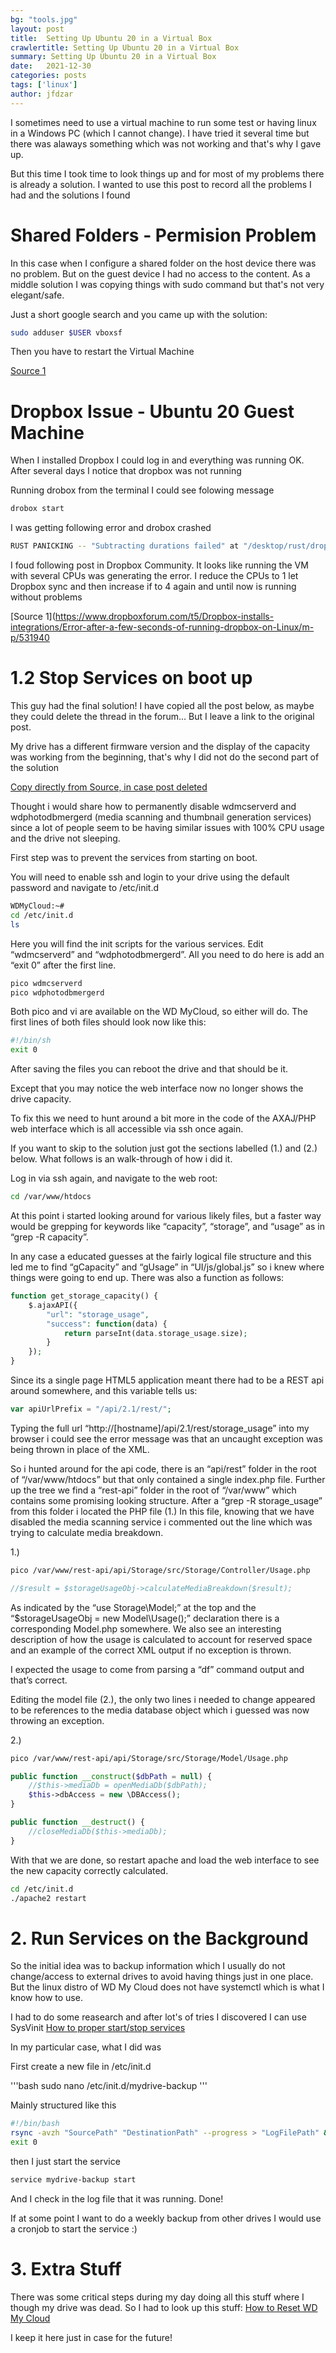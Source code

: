 ```yaml
---
bg: "tools.jpg"
layout: post
title:  Setting Up Ubuntu 20 in a Virtual Box
crawlertitle: Setting Up Ubuntu 20 in a Virtual Box
summary: Setting Up Ubuntu 20 in a Virtual Box
date:   2021-12-30
categories: posts
tags: ['linux']
author: jfdzar
---
```


I sometimes need to use a virtual machine to run some test or having linux in a Windows PC (which I cannot change). I have tried it several time but there was alaways something which was not working and that's why I gave up.

But this time I took time to look things up and for most of my problems there is already a solution. I wanted to use this post to record all the problems I had and the solutions I found

# Shared Folders - Permision Problem
In this case when I configure a shared folder on the host device there was no problem. But on the guest device I had no access to the content. 
As a middle solution I was copying things with sudo command but that's not very elegant/safe.

Just a short google search and you came up with the solution:

```bash
sudo adduser $USER vboxsf
```
Then you have to restart the Virtual Machine

[Source 1](https://stackoverflow.com/questions/26740113/virtualbox-shared-folder-permissions)

# Dropbox Issue - Ubuntu 20 Guest Machine
When I installed Dropbox I could log in and everything was running OK.
After several days I notice that dropbox was not running

Running drobox from the terminal I could see folowing message

```bash
drobox start
```
I was getting following error and drobox crashed

```bash
RUST PANICKING -- "Subtracting durations failed" at "/desktop/rust/dropbox/moving_average/src/ewma.rs":100
```

I foud following post in Dropbox Community. It looks like running the VM with several CPUs was generating the error.
I reduce the CPUs to 1 let Dropbox sync and then increase if to 4 again and until now is running without problems

[Source 1](https://www.dropboxforum.com/t5/Dropbox-installs-integrations/Error-after-a-few-seconds-of-running-dropbox-on-Linux/m-p/531940



# 1.2 Stop Services on boot up
This guy had the final solution!
I have copied all the post below, as maybe they could delete the thread in the forum... But I leave a link to the original post.

My drive has a different firmware version and the display of the capacity was working from the beginning, that's why I did not do the second part of the solution

[Copy directly from Source, in case post deleted](https://community.wd.com/t/how-to-permanently-disable-wdmcserverd-and-wdphotodbmergerd/135878)

Thought i would share how to permanently disable wdmcserverd and wdphotodbmergerd (media scanning and thumbnail generation services) since a lot of people seem to be having similar issues with 100% CPU usage and the drive not sleeping.

First step was to prevent the services from starting on boot.

You will need to enable ssh and login to your drive using the default password and navigate to /etc/init.d

```bash
WDMyCloud:~#
cd /etc/init.d
ls
```

Here you will find the init scripts for the various services. Edit “wdmcserverd” and “wdphotodbmergerd”. All you need to do here is add an “exit 0” after the first line.

```bash
pico wdmcserverd
pico wdphotodbmergerd
```

Both pico and vi are available on the WD MyCloud, so either will do. The first lines of both files should look now like this:

```bash
#!/bin/sh
exit 0
```

After saving the files you can reboot the drive and that should be it.

Except that you may notice the web interface now no longer shows the drive capacity.

To fix this we need to hunt around a bit more in the code of the AXAJ/PHP web interface which is all accessible via ssh once again.

If you want to skip to the solution just got the sections labelled (1.) and (2.) below. What follows is an walk-through of how i did it.

Log in via ssh again, and navigate to the web root:

```bash
cd /var/www/htdocs
```

At this point i started looking around for various likely files, but a faster way would be grepping for keywords like “capacity”, “storage”, and “usage” as in “grep -R capacity”.

In any case a educated guesses at the fairly logical file structure and this led me to find “gCapacity” and “gUsage” in “UI/js/global.js” so i knew where things were going to end up. There was also a function as follows:

```php
function get_storage_capacity() {
    $.ajaxAPI({
        "url": "storage_usage",
        "success": function(data) {
            return parseInt(data.storage_usage.size);
        }
    });
}
```

Since its a single page HTML5 application meant there had to be a REST api around somewhere, and this variable tells us:

```php
var apiUrlPrefix = "/api/2.1/rest/";
```

Typing the full url “http://[hostname]/api/2.1/rest/storage_usage” into my browser i could see the error message was that an uncaught exception was being thrown in place of the XML.

So i hunted around for the api code, there is an “api/rest” folder in the root of “/var/www/htdocs” but that only contained a single index.php file. Further up the tree we find a “rest-api” folder in the root of “/var/www” which contains some promising looking structure. After a “grep -R storage_usage” from this folder i located the PHP file (1.) In this file, knowing that we have disabled the media scanning service i commented out the line which was trying to calculate media breakdown.

1.)

```bash
pico /var/www/rest-api/api/Storage/src/Storage/Controller/Usage.php
```

```php
//$result = $storageUsageObj->calculateMediaBreakdown($result);
```

As indicated by the “use Storage\Model;” at the top and the “$storageUsageObj = new Model\Usage();” declaration there is a corresponding Model.php somewhere. We also see an interesting description of how the usage is calculated to account for reserved space and an example of the correct XML output if no exception is thrown.

I expected the usage to come from parsing a “df” command output and that’s correct.

Editing the model file (2.), the only two lines i needed to change appeared to be references to the media database object which i guessed was now throwing an exception.

2.)

```bash
pico /var/www/rest-api/api/Storage/src/Storage/Model/Usage.php
```

```php
public function __construct($dbPath = null) {
	//$this->mediaDb = openMediaDb($dbPath);
	$this->dbAccess = new \DBAccess();
}
```
```php
public function __destruct() {
	//closeMediaDb($this->mediaDb);
}
```

With that we are done, so restart apache and load the web interface to see the new capacity correctly calculated.

```bash
cd /etc/init.d
./apache2 restart
```

# 2. Run Services on the Background
So the initial idea was to backup information which I usually do not change/access to external drives to avoid having things just in one place. But the linux distro of WD My Cloud does not have systemctl which is what I know how to use.

I had to do some reasearch and after lot's of tries I discovered I can use SysVinit
[How to proper start/stop services](https://blog.frd.mn/how-to-set-up-proper-startstop-services-ubuntu-debian-mac-windows/)

In my particular case, what I did was

First create a new file in /etc/init.d

'''bash
sudo nano /etc/init.d/mydrive-backup
'''

Mainly structured like this

```bash
#!/bin/bash
rsync -avzh "SourcePath" "DestinationPath" --progress > "LogFilePath" &
exit 0
```

then I just start the service

```bash
service mydrive-backup start
```

And I check in the log file that it was running. Done!

If at some point I want to do a weekly backup from other drives I would use a cronjob to start the service :)

# 3. Extra Stuff
There was some critical steps during my day doing all this stuff where I though my drive was dead. So I had to look up this stuff:
[How to Reset WD My Cloud](https://support-en.wd.com/app/answers/detail/a_id/24022)

I keep it here just in case for the future!